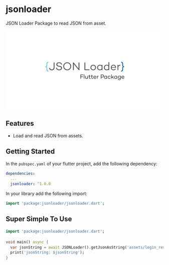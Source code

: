 # jsonloader

JSON Loader Package to read JSON from asset.

![Logo Flutter JSON LOADER](https://github.com/CoderJava/flutter-jsonloader/blob/master/logo_package.png "Logo Flutter JSON Loader")

## Features

* Load and read JSON from assets.

## Getting Started

In the `pubspec.yaml` of your flutter project, add the following dependency:

```yaml
dependencies:
  ...
  jsonloader: ^1.0.0
```

In your library add the following import:

```dart
import 'package:jsonloader/jsonloader.dart';
```

## Super Simple To Use
```dart
import 'package:jsonloader/jsonloader.dart';

void main() async {
  var jsonString = await JSONLoader().getJsonAsString('assets/login_response.json');
  print('jsonString: $jsonString');
}
```

